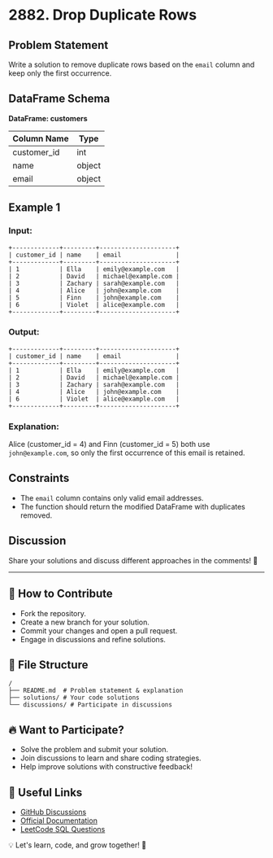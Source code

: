 # 2882. Drop Duplicate Rows

## Problem Statement

Write a solution to remove duplicate rows based on the `email` column and keep only the first occurrence.

## DataFrame Schema

**DataFrame: customers**

| Column Name | Type   |
| ----------- | ------ |
| customer_id | int    |
| name        | object |
| email       | object |

## Example 1

### **Input:**

```plaintext
+-------------+---------+---------------------+
| customer_id | name    | email               |
+-------------+---------+---------------------+
| 1           | Ella    | emily@example.com   |
| 2           | David   | michael@example.com |
| 3           | Zachary | sarah@example.com   |
| 4           | Alice   | john@example.com    |
| 5           | Finn    | john@example.com    |
| 6           | Violet  | alice@example.com   |
+-------------+---------+---------------------+
```

### **Output:**

```plaintext
+-------------+---------+---------------------+
| customer_id | name    | email               |
+-------------+---------+---------------------+
| 1           | Ella    | emily@example.com   |
| 2           | David   | michael@example.com |
| 3           | Zachary | sarah@example.com   |
| 4           | Alice   | john@example.com    |
| 6           | Violet  | alice@example.com   |
+-------------+---------+---------------------+
```

### **Explanation:**
Alice (customer_id = 4) and Finn (customer_id = 5) both use `john@example.com`, so only the first occurrence of this email is retained.

## Constraints
- The `email` column contains only valid email addresses.
- The function should return the modified DataFrame with duplicates removed.

## Discussion
Share your solutions and discuss different approaches in the comments! 🚀

---

## 🎯 How to Contribute
- Fork the repository.
- Create a new branch for your solution.
- Commit your changes and open a pull request.
- Engage in discussions and refine solutions.

## 📂 File Structure
```
/
├── README.md  # Problem statement & explanation
├── solutions/ # Your code solutions
└── discussions/ # Participate in discussions
```

## 🔥 Want to Participate?
- Solve the problem and submit your solution.
- Join discussions to learn and share coding strategies.
- Help improve solutions with constructive feedback!

## 🔗 Useful Links
- [GitHub Discussions](https://github.com/your-repo/discussions)
- [Official Documentation](https://pandas.pydata.org/docs/)
- [LeetCode SQL Questions](https://leetcode.com/problemset/database/)

💡 Let's learn, code, and grow together! 🚀

